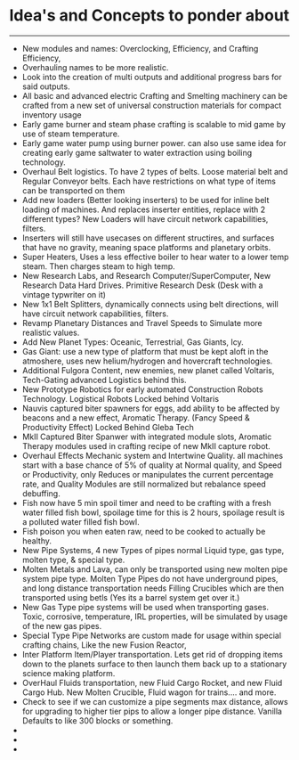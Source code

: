 # Idea's and Concepts to ponder about
---
- New modules and names: Overclocking, Efficiency, and Crafting Efficiency, 
- Overhauling names to be more realistic. 
- Look into the creation of multi outputs and additional progress bars for said outputs.
- All basic and advanced electric Crafting and Smelting machinery can be crafted from a new set of universal construction materials for compact inventory usage
- Early game burner and steam phase crafting is scalable to mid game by use of steam temperature. 
- Early game water pump using burner power. can also use same idea for creating early game saltwater to water extraction using boiling technology. 
- Overhaul Belt logistics. To have 2 types of belts. Loose material belt and Regular Conveyor belts. Each have restrictions on what type of items can be transported on them
- Add new loaders (Better looking inserters) to be used for inline belt loading of machines. And replaces inserter entities, replace with 2 different types? New Loaders will have circuit network capabilities, filters.
- Inserters will still have usecases on different structires, and surfaces that have no gravity, meaning space platforms and planetary orbits. 
- Super Heaters, Uses a less effective boiler to hear water to a lower temp steam. Then charges steam to high temp.
- New Research Labs, and Research Computer/SuperComputer, New Research Data Hard Drives. Primitive Research Desk (Desk with a vintage typwriter on it)
- New 1x1 Belt Splitters, dynamically connects using belt directions, will have circuit network capabilities, filters.
- Revamp Planetary Distances and Travel Speeds to Simulate more realistic values.
- Add New Planet Types: Oceanic, Terrestrial, Gas Giants, Icy.
- Gas Giant: use a new type of platform that must be kept aloft in the atmoshere, uses new helium/hydrogen and hovercraft technologies.
- Additional Fulgora Content, new enemies, new planet called Voltaris, Tech-Gating advanced Logistics behind this.
- New Prototype Robotics for early automated Construction Robots Technology. Logistical Robots Locked behind Voltaris
- Nauvis captured biter spawners for eggs, add ability to be affected by beacons and a new effect, Aromatic Therapy. (Fancy Speed & Productivity Effect) Locked Behind Gleba Tech
- MkII Captured Biter Spanwer with integrated module slots, Aromatic Therapy modules used in crafting recipe of new MkII capture robot.
- Overhaul Effects Mechanic system and Intertwine Quality. all machines start with a base chance of 5% of quality at Normal quality, and Speed or Productivity, only Reduces or manipulates the current percentage rate, and Quality Modules are still normalized but rebalance speed debuffing. 
- Fish now have 5 min spoil timer and need to be crafting with a fresh water filled fish bowl, spoilage time for this is 2 hours, spoilage result is a polluted water filled fish bowl.
- Fish poison you when eaten raw, need to be cooked to actually be healthy.
- New Pipe Systems, 4 new Types of pipes normal Liquid type, gas type, molten type, & special type.
- Molten Metals and Lava, can only be transported using new molten pipe system pipe type. Molten Type Pipes do not have underground pipes, and long distance transportation needs Filling Crucibles which are then transported using betls (Yes its a barrel system get over it.)
- New Gas Type pipe systems will be used when transporting gases. Toxic, corrosive, temperature, IRL properties, will be simulated by usage of the new gas pipes. 
- Special Type Pipe Networks are custom made for usage within special crafting chains, Like the new Fusion Reactor,
- Inter Platform Item/Player transportation. Lets get rid of dropping items down to the planets surface to then launch them back up to a stationary science making platform. 
- OverHaul Fluids transportation, new Fluid Cargo Rocket, and new Fluid Cargo Hub. New Molten Crucible, Fluid wagon for trains.... and more. 
- Check to see if we can customize a pipe segments max distance, allows for upgrading to higher tier pips to allow a longer pipe distance. Vanilla Defaults to like 300 blocks or something.
- 
- 
- 